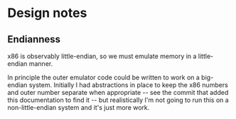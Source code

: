# Design notes

## Endianness

x86 is observably little-endian, so we must emulate memory in a little-endian
manner.

In principle the outer emulator code could be written to work on a big-endian
system. Initially I had abstractions in place to keep the x86 numbers and outer
number separate when appropriate -- see the commit that added this documentation
to find it -- but realistically I'm not going to run this on a non-little-endian
system and it's just more work.
